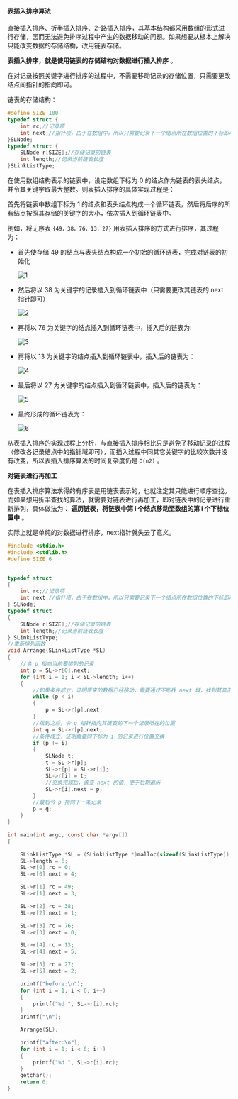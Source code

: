#### 表插入排序算法

直接插入排序、折半插入排序、2-路插入排序，其基本结构都采用数组的形式进行存储，因而无法避免排序过程中产生的数据移动的问题。如果想要从根本上解决只能改变数据的存储结构，改用链表存储。

**表插入排序，就是使用链表的存储结构对数据进行插入排序** 。

在对记录按照关键字进行排序的过程中，不需要移动记录的存储位置，只需要更改结点间指针的指向即可。



链表的存储结构：

```c
#define SIZE 100
typedef struct {
    int rc;//记录项
    int next;//指针项，由于在数组中，所以只需要记录下一个结点所在数组位置的下标即可。
}SLNode;
typedef struct {
    SLNode r[SIZE];//存储记录的链表
    int length;//记录当前链表长度
}SLinkListType;
```

在使用数组结构表示的链表中，设定数组下标为 0 的结点作为链表的表头结点，并令其关键字取最大整数。则表插入排序的具体实现过程是：

首先将链表中数组下标为 1 的结点和表头结点构成一个循环链表，然后将后序的所有结点按照其存储的关键字的大小，依次插入到循环链表中。

例如，将无序表 `{49，38，76，13，27}` 用表插入排序的方式进行排序，其过程为：

- 首先使存储 49 的结点与表头结点构成一个初始的循环链表，完成对链表的初始化

  ![1](http://data.biancheng.net/uploads/allimg/171031/2-1G0311053559D.png)

- 然后将以 38 为关键字的记录插入到循环链表中（只需要更改其链表的 next 指针即可）

  ![2](http://data.biancheng.net/uploads/allimg/171031/2-1G031105424251.png)

- 再将以 76 为关键字的结点插入到循环链表中，插入后的链表为:

  ![3](http://data.biancheng.net/uploads/allimg/171031/2-1G03110543U10.png)

- 再将以 13 为关键字的结点插入到循环链表中，插入后的链表为：

  ![4](http://data.biancheng.net/uploads/allimg/171031/2-1G031105450D4.png)

- 最后将以 27 为关键字的结点插入到循环链表中，插入后的链表为：

  ![5](http://data.biancheng.net/uploads/allimg/171031/2-1G031105501R0.png)

- 最终形成的循环链表为：

  ![6](http://data.biancheng.net/uploads/allimg/171031/2-1G0311055305c.png)



从表插入排序的实现过程上分析，与直接插入排序相比只是避免了移动记录的过程（修改各记录结点中的指针域即可），而插入过程中同其它关键字的比较次数并没有改变，所以表插入排序算法的时间复杂度仍是 `O(n2)` 。



**对链表进行再加工**

在表插入排序算法求得的有序表是用链表表示的，也就注定其只能进行顺序查找。而如果想用折半查找的算法，就需要对链表进行再加工，即对链表中的记录进行重新排列，具体做法为： **遍历链表，将链表中第 i 个结点移动至数组的第 i 个下标位置中** 。

实际上就是单纯的对数据进行排序，next指针就失去了意义。



```c
#include <stdio.h>
#include <stdlib.h>
#define SIZE 6


typedef struct
{
    int rc;//记录项
    int next;//指针项，由于在数组中，所以只需要记录下一个结点所在数组位置的下标即可。
} SLNode;
typedef struct
{
    SLNode r[SIZE];//存储记录的链表
    int length;//记录当前链表长度
} SLinkListType;
//重新排列函数
void Arrange(SLinkListType *SL)
{
    //令 p 指向当前要排列的记录
    int p = SL->r[0].next;
    for (int i = 1; i < SL->length; i++)
    {
        //如果条件成立，证明原来的数据已经移动，需要通过不断找 next 域，找到其真正的位置
        while (p < i)
        {
            p = SL->r[p].next;
        }
        //找到之后，令 q 指针指向其链表的下一个记录所在的位置
        int q = SL->r[p].next;
        //条件成立，证明需要同下标为 i 的记录进行位置交换
        if (p != i)
        {
            SLNode t;
            t = SL->r[p];
            SL->r[p] = SL->r[i];
            SL->r[i] = t;
            //交换完成后，该变 next 的值，便于后期遍历
            SL->r[i].next = p;
        }
        //最后令 p 指向下一条记录
        p = q;
    }
}

int main(int argc, const char *argv[])
{

    SLinkListType *SL = (SLinkListType *)malloc(sizeof(SLinkListType));
    SL->length = 6;
    SL->r[0].rc = 0;
    SL->r[0].next = 4;

    SL->r[1].rc = 49;
    SL->r[1].next = 3;

    SL->r[2].rc = 38;
    SL->r[2].next = 1;

    SL->r[3].rc = 76;
    SL->r[3].next = 0;

    SL->r[4].rc = 13;
    SL->r[4].next = 5;

    SL->r[5].rc = 27;
    SL->r[5].next = 2;

    printf("before:\n");
    for (int i = 1; i < 6; i++)
    {
        printf("%d ", SL->r[i].rc);
    }
    printf("\n");

    Arrange(SL);

    printf("after:\n");
    for (int i = 1; i < 6; i++)
    {
        printf("%d ", SL->r[i].rc);
    }
    getchar();
    return 0;
}
```

